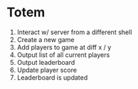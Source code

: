 # Totem

1. Interact w/ server from a different shell
2. Create a new game
3. Add players to game at diff x / y
4. Output list of all current players
5. Output leaderboard
6. Update player score
6. Leaderboard is updated
